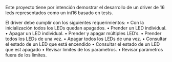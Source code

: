 Este proyecto tiene por intención demostrar el desarrollo de un driver de 16 leds representados como un int16 basado en tests.

El driver debe cumplir con los siguientes requerimientos:
• Con la inicialización todos los LEDs quedan apagados.
• Prender un LED individual.
• Apagar un LED individual.
• Prender y apagar múltiples LED’s.
• Prender todos los LEDs de una vez.
• Apagar todos los LEDs de una vez.
• Consultar el estado de un LED que está encendido
• Consultar el estado de un LED que est apagado
• Revisar limites de los parametros.
• Revisar parámetros fuera de los limites.
